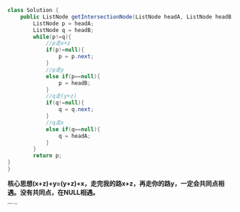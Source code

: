 ```java
class Solution {
    public ListNode getIntersectionNode(ListNode headA, ListNode headB) {
        ListNode p = headA;
        ListNode q = headB;
        while(p!=q){
            //p走x+z
            if(p!=null){
                p = p.next;
            }
            //p走y
            else if(p==null){
                p = headB;
            }
            //q走(y+z)
            if(q!=null){
                q = q.next;
            }
            //q走x
            else if(q==null){
                q = headA;
            }
        }
        return p;
}
}

```



**核心思想(x+z)+y=(y+z)+x，走完我的路x+z，再走你的路y，一定会共同点相遇。没有共同点，在NULL相遇。**

<img src="https://pic.leetcode.cn/1729473968-TLOxoH-lc160-3-c.png" alt="lc160-3-c.png" style="zoom: 20%;" />